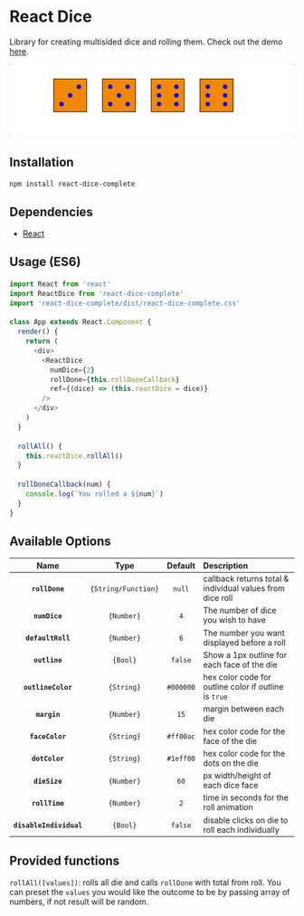 # React Dice

Library for creating multisided dice and rolling them. Check out the demo [here](http://adam-tyler.com/react-dice-complete).

![sample dice roll](/img/diceRoll2.gif 'Sample Dice Roll')

## Installation

```
npm install react-dice-complete
```

## Dependencies

- [React](https://facebook.github.io/react/)

## Usage (ES6)

```javascript
import React from 'react'
import ReactDice from 'react-dice-complete'
import 'react-dice-complete/dist/react-dice-complete.css'

class App extends React.Component {
  render() {
    return (
      <div>
        <ReactDice
          numDice={2}
          rollDone={this.rollDoneCallback}
          ref={(dice) => (this.reactDice = dice)}
        />
      </div>
    )
  }

  rollAll() {
    this.reactDice.rollAll()
  }

  rollDoneCallback(num) {
    console.log(`You rolled a ${num}`)
  }
}
```

## Available Options

|          Name           |        Type         |  Default  | Description                                               |
| :---------------------: | :-----------------: | :-------: | :-------------------------------------------------------- |
|     **`rollDone`**      | `{String/Function}` |  `null`   | callback returns total & individual values from dice roll |
|      **`numDice`**      |     `{Number}`      |    `4`    | The number of dice you wish to have                       |
|    **`defaultRoll`**    |     `{Number}`      |    `6`    | The number you want displayed before a roll               |
|      **`outline`**      |      `{Bool}`       |  `false`  | Show a 1px outline for each face of the die               |
|   **`outlineColor`**    |     `{String}`      | `#000000` | hex color code for outline color if outline is `true`     |
|      **`margin`**       |     `{Number}`      |   `15`    | margin between each die                                   |
|     **`faceColor`**     |     `{String}`      | `#ff00ac` | hex color code for the face of the die                    |
|     **`dotColor`**      |     `{String}`      | `#1eff00` | hex color code for the dots on the die                    |
|      **`dieSize`**      |     `{Number}`      |   `60`    | px width/height of each dice face                         |
|     **`rollTime`**      |     `{Number}`      |    `2`    | time in seconds for the roll animation                    |
| **`disableIndividual`** |      `{Bool}`       |  `false`  | disable clicks on die to roll each individually           |

## Provided functions

`rollAll([values])`: rolls all die and calls `rollDone` with total from roll. You can preset the `values` you would like the outcome to be by passing array of numbers, if not result will be random.
